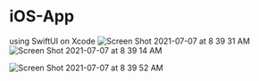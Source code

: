 # iOS-App
using SwiftUI on Xcode
![Screen Shot 2021-07-07 at 8 39 31 AM](https://user-images.githubusercontent.com/80609236/124761239-96070000-deff-11eb-8b35-e9392d789b3c.png)
![Screen Shot 2021-07-07 at 8 39 14 AM](https://user-images.githubusercontent.com/80609236/124761248-999a8700-deff-11eb-8427-d7b8063faa57.png)

![Screen Shot 2021-07-07 at 8 39 52 AM](https://user-images.githubusercontent.com/80609236/124761265-9c957780-deff-11eb-853b-852c03328d83.png)



